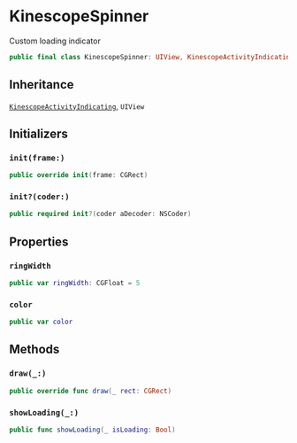 # KinescopeSpinner

Custom loading indicator

``` swift
public final class KinescopeSpinner: UIView, KinescopeActivityIndicating 
```

## Inheritance

[`KinescopeActivityIndicating`](/KinescopeActivityIndicating), `UIView`

## Initializers

### `init(frame:)`

``` swift
public override init(frame: CGRect) 
```

### `init?(coder:)`

``` swift
public required init?(coder aDecoder: NSCoder) 
```

## Properties

### `ringWidth`

``` swift
public var ringWidth: CGFloat = 5
```

### `color`

``` swift
public var color 
```

## Methods

### `draw(_:)`

``` swift
public override func draw(_ rect: CGRect) 
```

### `showLoading(_:)`

``` swift
public func showLoading(_ isLoading: Bool) 
```
